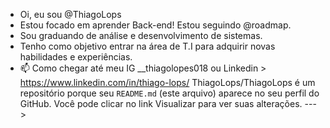 - Oi, eu sou @ThiagoLops
- Estou focado em aprender Back-end! Estou seguindo @roadmap. 
- Sou graduando de análise e desenvolvimento de sistemas.
- Tenho como objetivo entrar na área de T.I para adquirir novas habilidades e experiências. 
- 📫 Como chegar até meu IG __thiagolopes018 ou Linkedin > https://www.linkedin.com/in/thiago-lops/
ThiagoLops/ThiagoLops é um repositório porque seu `README.md` (este arquivo) aparece no seu perfil do GitHub.
Você pode clicar no link Visualizar para ver suas alterações.
--->
